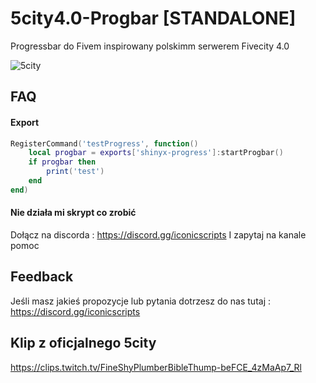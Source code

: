 # 5city4.0-Progbar [STANDALONE]
Progressbar do Fivem inspirowany polskimm serwerem Fivecity 4.0

![5city](https://media.discordapp.net/attachments/985607890100437063/1270023532121690256/image.png?ex=66b23115&is=66b0df95&hm=f57b245bc112d60fc7720d2212676fe6a849dbb340dfd8c41be729d20b30c12f&=&format=webp&quality=lossless)

## FAQ

#### Export

```lua
RegisterCommand('testProgress', function()
    local progbar = exports['shinyx-progress']:startProgbar()
    if progbar then
        print('test')
    end
end)
```

#### Nie działa mi skrypt co zrobić

Dołącz na discorda : https://discord.gg/iconicscripts I zapytaj na kanale pomoc


## Feedback

Jeśli masz jakieś propozycje lub pytania dotrzesz do nas tutaj : https://discord.gg/iconicscripts

## Klip z oficjalnego 5city

https://clips.twitch.tv/FineShyPlumberBibleThump-beFCE_4zMaAp7_Rl



